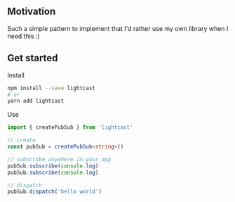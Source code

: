 ## Motivation

Such a simple pattern to implement that I'd rather use my own library when I need this :)

## Get started

Install

```bash
npm install --save lightcast
# or
yarn add lightcast
```

Use

```typescript
import { createPubSub } from 'lightcast'

// create
const pubSub = createPubSub<string>()

// subscribe anywhere in your app
pubSub.subscribe(console.log)
pubSub.subscribe(console.log)

// dispatch
pubSub.dispatch('hello world')
```
